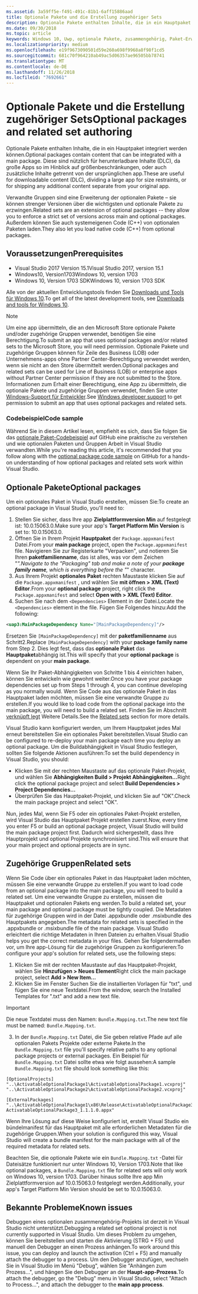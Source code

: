 ```yaml
---
ms.assetid: 3a59ff5e-f491-491c-81b1-6aff15886aad
title: Optionale Pakete und die Erstellung zugehöriger Sets
description: Optionale Pakete enthalten Inhalte, die in ein Hauptpaket integriert werden können. Diese sind nützlich für herunterladbare Inhalte (DLC), da große Apps so im Hinblick auf Größenbeschränkungen geteilt werden, oder auch, um zusätzliche Inhalte getrennt von der ursprünglichen App zu liefern.
ms.date: 09/30/2018
ms.topic: article
keywords: Windows 10, Uwp, optionale Pakete, zusammengehörig, Paket-Erweiterung, visual studio
ms.localizationpriority: medium
ms.openlocfilehash: e19f9673090501d59e260a698f9968a8f98f1cd5
ms.sourcegitcommit: 681c70f964210ab49ac5d06357ae96505bb78741
ms.translationtype: MT
ms.contentlocale: de-DE
ms.lasthandoff: 11/26/2018
ms.locfileid: "7692661"
---
```

# <a name="optional-packages-and-related-set-authoring"></a><span data-ttu-id="e8c21-105">Optionale Pakete und die Erstellung zugehöriger Sets</span><span class="sxs-lookup"><span data-stu-id="e8c21-105">Optional packages and related set authoring</span></span>
<span data-ttu-id="e8c21-106">Optionale Pakete enthalten Inhalte, die in ein Hauptpaket integriert werden können.</span><span class="sxs-lookup"><span data-stu-id="e8c21-106">Optional packages contain content that can be integrated with a main package.</span></span> <span data-ttu-id="e8c21-107">Diese sind nützlich für herunterladbare Inhalte (DLC), da große Apps so im Hinblick auf größenbeschränkungen, oder auch zusätzliche Inhalte getrennt von der ursprünglichen app.</span><span class="sxs-lookup"><span data-stu-id="e8c21-107">These are useful for downloadable content (DLC), dividing a large app for size restraints, or for shipping any additional content separate from your original app.</span></span>

<span data-ttu-id="e8c21-108">Verwandte Gruppen sind eine Erweiterung der optionalen Pakete – sie können strenger Versionen über die wichtigsten und optionale Pakete zu erzwingen.</span><span class="sxs-lookup"><span data-stu-id="e8c21-108">Related sets are an extension of optional packages -- they allow you to enforce a strict set of versions across main and optional packages.</span></span> <span data-ttu-id="e8c21-109">Außerdem können Sie auch systemeigenen Code (C++) von optionalen Paketen laden.</span><span class="sxs-lookup"><span data-stu-id="e8c21-109">They also let you load native code (C++) from optional packages.</span></span> 

## <a name="prerequisites"></a><span data-ttu-id="e8c21-110">Voraussetzungen</span><span class="sxs-lookup"><span data-stu-id="e8c21-110">Prerequisites</span></span>

- <span data-ttu-id="e8c21-111">Visual Studio 2017 Version 15.1</span><span class="sxs-lookup"><span data-stu-id="e8c21-111">Visual Studio 2017, version 15.1</span></span>
- <span data-ttu-id="e8c21-112">Windows10, Version1703</span><span class="sxs-lookup"><span data-stu-id="e8c21-112">Windows 10, version 1703</span></span>
- <span data-ttu-id="e8c21-113">Windows 10, Version 1703 SDK</span><span class="sxs-lookup"><span data-stu-id="e8c21-113">Windows 10, version 1703 SDK</span></span>

<span data-ttu-id="e8c21-114">Alle von der aktuellen Entwicklungstools finden Sie [Downloads und Tools für Windows 10](https://developer.microsoft.com/windows/downloads).</span><span class="sxs-lookup"><span data-stu-id="e8c21-114">To get all of the latest development tools, see [Downloads and tools for Windows 10](https://developer.microsoft.com/windows/downloads).</span></span>

> [!NOTE]
> <span data-ttu-id="e8c21-115">Um eine app übermitteln, die an den Microsoft Store optionale Pakete und/oder zugehörige Gruppen verwendet, benötigen Sie eine Berechtigung.</span><span class="sxs-lookup"><span data-stu-id="e8c21-115">To submit an app that uses optional packages and/or related sets to the Microsoft Store, you will need permission.</span></span> <span data-ttu-id="e8c21-116">Optionale Pakete und zugehörige Gruppen können für Zeile des Business (LOB) oder Unternehmens-apps ohne Partner Center-Berechtigung verwendet werden, wenn sie nicht an den Store übermittelt werden.</span><span class="sxs-lookup"><span data-stu-id="e8c21-116">Optional packages and related sets can be used for Line of Business (LOB) or enterprise apps without Partner Center permission if they are not submitted to the Store.</span></span> <span data-ttu-id="e8c21-117">Informationen zum Erhalt einer Berechtigung, eine App zu übermitteln, die optionale Pakete und zugehörige Gruppen verwendet, finden Sie unter [Windows-Support für Entwickler](https://developer.microsoft.com/windows/support).</span><span class="sxs-lookup"><span data-stu-id="e8c21-117">See [Windows developer support](https://developer.microsoft.com/windows/support) to get permission to submit an app that uses optional packages and related sets.</span></span>

### <a name="code-sample"></a><span data-ttu-id="e8c21-118">Codebeispiel</span><span class="sxs-lookup"><span data-stu-id="e8c21-118">Code sample</span></span>
<span data-ttu-id="e8c21-119">Während Sie in diesem Artikel lesen, empfiehlt es sich, dass Sie folgen Sie das [optionale Paket-Codebeispiel](https://github.com/AppInstaller/OptionalPackageSample) auf GitHub eine praktische zu verstehen und wie optionalen Paketen und Gruppen Arbeit in Visual Studio verwandten.</span><span class="sxs-lookup"><span data-stu-id="e8c21-119">While you're reading this article, it's recommended that you follow along with the [optional package code sample](https://github.com/AppInstaller/OptionalPackageSample) on GitHub for a hands-on understanding of how optional packages and related sets work within Visual Studio.</span></span>

## <a name="optional-packages"></a><span data-ttu-id="e8c21-120">Optionale Pakete</span><span class="sxs-lookup"><span data-stu-id="e8c21-120">Optional packages</span></span>
<span data-ttu-id="e8c21-121">Um ein optionales Paket in Visual Studio erstellen, müssen Sie:</span><span class="sxs-lookup"><span data-stu-id="e8c21-121">To create an optional package in Visual Studio, you'll need to:</span></span>
1. <span data-ttu-id="e8c21-122">Stellen Sie sicher, dass Ihre app **Zielplattformversion Min** auf festgelegt ist: 10.0.15063.0.</span><span class="sxs-lookup"><span data-stu-id="e8c21-122">Make sure your app's **Target Platform Min Version** is set to: 10.0.15063.0.</span></span>
2. <span data-ttu-id="e8c21-123">Öffnen Sie in Ihrem Projekt **Hauptpaket** der `Package.appxmanifest` Datei.</span><span class="sxs-lookup"><span data-stu-id="e8c21-123">From your **main package** project, open the `Package.appxmanifest` file.</span></span> <span data-ttu-id="e8c21-124">Navigieren Sie zur Registerkarte "Verpacken", und notieren Sie Ihren **paketfamilienname**, das ist alles, was vor dem Zeichen "_".</span><span class="sxs-lookup"><span data-stu-id="e8c21-124">Navigate to the "Packaging" tab and make a note of your **package family name**, which is everything before the "_" character.</span></span>
3. <span data-ttu-id="e8c21-125">Aus Ihrem Projekt **optionales Paket** rechten Maustaste klicken Sie auf die `Package.appxmanifest` , und wählen Sie **mit öffnen > XML (Text) Editor**.</span><span class="sxs-lookup"><span data-stu-id="e8c21-125">From your **optional package** project, right click the `Package.appxmanifest` and select **Open with > XML (Text) Editor**.</span></span>
4. <span data-ttu-id="e8c21-126">Suchen Sie nach dem `<Dependencies>` Element in der Datei.</span><span class="sxs-lookup"><span data-stu-id="e8c21-126">Locate the `<Dependencies>` element in the file.</span></span> <span data-ttu-id="e8c21-127">Fügen Sie Folgendes hinzu:</span><span class="sxs-lookup"><span data-stu-id="e8c21-127">Add the following:</span></span>

```XML
<uap3:MainPackageDependency Name="[MainPackageDependency]"/>
```

<span data-ttu-id="e8c21-128">Ersetzen Sie `[MainPackageDependency]` mit der **paketfamilienname** aus Schritt2.</span><span class="sxs-lookup"><span data-stu-id="e8c21-128">Replace `[MainPackageDependency]` with your **package family name** from Step 2.</span></span> <span data-ttu-id="e8c21-129">Dies legt fest, dass das **optionale Paket** das **Hauptpaket**abhängig ist.</span><span class="sxs-lookup"><span data-stu-id="e8c21-129">This will specify that your **optional package** is dependent on your **main package**.</span></span>

<span data-ttu-id="e8c21-130">Wenn Sie Ihr Paket-Abhängigkeiten von Schritte 1 bis 4 einrichten haben, können Sie entwickeln wie gewohnt weiter.</span><span class="sxs-lookup"><span data-stu-id="e8c21-130">Once you have your package dependencies set up from Steps 1 through 4, you can continue developing as you normally would.</span></span> <span data-ttu-id="e8c21-131">Wenn Sie Code aus das optionale Paket in das Hauptpaket laden möchten, müssen Sie eine verwandte Gruppe zu erstellen.</span><span class="sxs-lookup"><span data-stu-id="e8c21-131">If you would like to load code from the optional package into the main package, you will need to build a related set.</span></span> <span data-ttu-id="e8c21-132">Finden Sie im Abschnitt [verknüpft legt](#related_sets) Weitere Details.</span><span class="sxs-lookup"><span data-stu-id="e8c21-132">See the [Related sets](#related_sets) section for more details.</span></span>

<span data-ttu-id="e8c21-133">Visual Studio kann konfiguriert werden, um Ihrem Hauptpaket jedes Mal erneut bereitstellen Sie ein optionales Paket bereitstellen.</span><span class="sxs-lookup"><span data-stu-id="e8c21-133">Visual Studio can be configured to re-deploy your main package each time you deploy an optional package.</span></span> <span data-ttu-id="e8c21-134">Um die Buildabhängigkeit in Visual Studio festlegen, sollten Sie folgende Aktionen ausführen:</span><span class="sxs-lookup"><span data-stu-id="e8c21-134">To set the build dependency in Visual Studio, you should:</span></span>

- <span data-ttu-id="e8c21-135">Klicken Sie mit der rechten Maustaste auf das optionale Paket-Projekt, und wählen Sie **Abhängigkeiten Build > Projekt Abhängigkeiten...**</span><span class="sxs-lookup"><span data-stu-id="e8c21-135">Right click the optional package project and select **Build Dependencies > Project Dependencies...**</span></span>
- <span data-ttu-id="e8c21-136">Überprüfen Sie das Hauptpaket-Projekt, und klicken Sie auf "OK".</span><span class="sxs-lookup"><span data-stu-id="e8c21-136">Check the main package project and select "OK".</span></span> 

<span data-ttu-id="e8c21-137">Nun, jedes Mal, wenn Sie F5 oder ein optionales Paket-Projekt erstellen, wird Visual Studio das Hauptpaket Projekt erstellen zuerst.</span><span class="sxs-lookup"><span data-stu-id="e8c21-137">Now, every time you enter F5 or build an optional package project, Visual Studio will build the main package project first.</span></span> <span data-ttu-id="e8c21-138">Dadurch wird sichergestellt, dass Ihre Hauptprojekt und optional Projekte synchronisiert sind.</span><span class="sxs-lookup"><span data-stu-id="e8c21-138">This will ensure that your main project and optional projects are in sync.</span></span>

## <span data-ttu-id="e8c21-139">Zugehörige Gruppen<a name="related_sets"></a></span><span class="sxs-lookup"><span data-stu-id="e8c21-139">Related sets<a name="related_sets"></a></span></span>

<span data-ttu-id="e8c21-140">Wenn Sie Code über ein optionales Paket in das Hauptpaket laden möchten, müssen Sie eine verwandte Gruppe zu erstellen.</span><span class="sxs-lookup"><span data-stu-id="e8c21-140">If you want to load code from an optional package into the main package, you will need to build a related set.</span></span> <span data-ttu-id="e8c21-141">Um eine verwandte Gruppe zu erstellen, müssen die Hauptpaket und optionalen Pakets eng werden.</span><span class="sxs-lookup"><span data-stu-id="e8c21-141">To build a related set, your main package and optional package must be tightly coupled.</span></span> <span data-ttu-id="e8c21-142">Die Metadaten für zugehörige Gruppen wird in der Datei .appxbundle oder .msixbundle des Hauptpakets angegeben.</span><span class="sxs-lookup"><span data-stu-id="e8c21-142">The metadata for related sets is specified in the .appxbundle or .msixbundle file of the main package.</span></span> <span data-ttu-id="e8c21-143">Visual Studio erleichtert die richtige Metadaten in Ihren Dateien zu erhalten.</span><span class="sxs-lookup"><span data-stu-id="e8c21-143">Visual Studio helps you get the correct metadata in your files.</span></span> <span data-ttu-id="e8c21-144">Gehen Sie folgendermaßen vor, um Ihre app-Lösung für die zugehörige Gruppen zu konfigurieren:</span><span class="sxs-lookup"><span data-stu-id="e8c21-144">To configure your app's solution for related sets, use the following steps:</span></span>

1. <span data-ttu-id="e8c21-145">Klicken Sie mit der rechten Maustaste auf das Hauptpaket-Projekt, wählen Sie **Hinzufügen > Neues Element**</span><span class="sxs-lookup"><span data-stu-id="e8c21-145">Right click the main package project, select **Add > New Item...**</span></span>
2. <span data-ttu-id="e8c21-146">Klicken Sie im Fenster Suchen Sie die installierten Vorlagen für "txt", und fügen Sie eine neue Textdatei.</span><span class="sxs-lookup"><span data-stu-id="e8c21-146">From the window, search the Installed Templates for ".txt" and add a new text file.</span></span>
> [!IMPORTANT]
> <span data-ttu-id="e8c21-147">Die neue Textdatei muss den Namen: `Bundle.Mapping.txt`.</span><span class="sxs-lookup"><span data-stu-id="e8c21-147">The new text file must be named: `Bundle.Mapping.txt`.</span></span>
3. <span data-ttu-id="e8c21-148">In der `Bundle.Mapping.txt` Datei, die Sie geben relative Pfade auf alle optionalen Pakets Projekte oder externe Pakete.</span><span class="sxs-lookup"><span data-stu-id="e8c21-148">In the `Bundle.Mapping.txt` file you'll specify relative paths to any optional package projects or external packages.</span></span> <span data-ttu-id="e8c21-149">Ein Beispiel für `Bundle.Mapping.txt` Datei sollte etwa wie folgt aussehen:</span><span class="sxs-lookup"><span data-stu-id="e8c21-149">A sample `Bundle.Mapping.txt` file should look something like this:</span></span>

```syntax
[OptionalProjects]
"..\ActivatableOptionalPackage1\ActivatableOptionalPackage1.vcxproj"
"..\ActivatableOptionalPackage2\ActivatableOptionalPackage2.vcxproj"

[ExternalPackages]
"..\ActivatableOptionalPackage1\x86\Release\ActivatableOptionalPackage3_1.1.1.0\ ActivatableOptionalPackage3_1.1.1.0.appx"
```

<span data-ttu-id="e8c21-150">Wenn Ihre Lösung auf diese Weise konfiguriert ist, erstellt Visual Studio ein bündelmanifest für das Hauptpaket mit alle erforderlichen Metadaten für die zugehörige Gruppen.</span><span class="sxs-lookup"><span data-stu-id="e8c21-150">When your solution is configured this way, Visual Studio will create a bundle manifest for the main package with all of the required metadata for related sets.</span></span> 

<span data-ttu-id="e8c21-151">Beachten Sie, die optionale Pakete wie ein `Bundle.Mapping.txt` -Datei für Dateisätze funktioniert nur unter Windows 10, Version 1703.</span><span class="sxs-lookup"><span data-stu-id="e8c21-151">Note that like optional packages, a `Bundle.Mapping.txt` file for related sets will only work on Windows 10, version 1703.</span></span> <span data-ttu-id="e8c21-152">Darüber hinaus sollte Ihre app Min Zielplattformversion auf 10.0.15063.0 festgelegt werden.</span><span class="sxs-lookup"><span data-stu-id="e8c21-152">Additionally, your app's Target Platform Min Version should be set to 10.0.15063.0.</span></span>

## <span data-ttu-id="e8c21-153">Bekannte Probleme<a name="known_issues"></a></span><span class="sxs-lookup"><span data-stu-id="e8c21-153">Known issues<a name="known_issues"></a></span></span>

<span data-ttu-id="e8c21-154">Debuggen eines optionalen zusammengehörig-Projekts ist derzeit in Visual Studio nicht unterstützt.</span><span class="sxs-lookup"><span data-stu-id="e8c21-154">Debugging a related set optional project is not currently supported in Visual Studio.</span></span> <span data-ttu-id="e8c21-155">Um dieses Problem zu umgehen, können Sie bereitstellen und starten die Aktivierung (STRG + F5) und manuell den Debugger an einen Prozess anhängen.</span><span class="sxs-lookup"><span data-stu-id="e8c21-155">To work around this issue, you can deploy and launch the activation (Ctrl + F5) and manually attach the debugger to a process.</span></span> <span data-ttu-id="e8c21-156">Um den Debugger anzufügen, wechseln Sie in Visual Studio im Menü "Debug", wählen Sie "Anhängen zum Prozess...", und hängen Sie den Debugger an der **Haupt-app-Prozess**.</span><span class="sxs-lookup"><span data-stu-id="e8c21-156">To attach the debugger, go the "Debug" menu in Visual Studio, select "Attach to Process...", and attach the debugger to the **main app process**.</span></span>